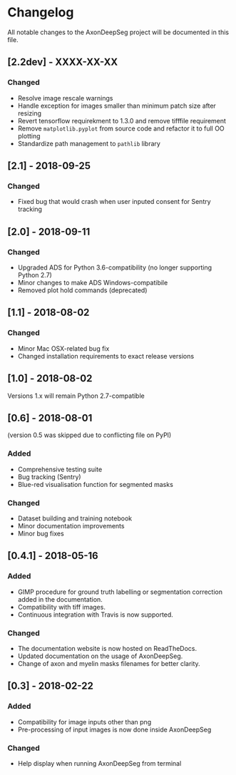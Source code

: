# Changelog

All notable changes to the AxonDeepSeg project will be documented in this file.

## [2.2dev] - XXXX-XX-XX

### Changed

- Resolve image rescale warnings
- Handle exception for images smaller than minimum patch size after resizing
- Revert tensorflow requirekment to 1.3.0 and remove tifffile requirement
- Remove `matplotlib.pyplot` from source code and refactor it to full OO plotting
- Standardize path management to `pathlib` library

## [2.1] - 2018-09-25

### Changed

- Fixed bug that would crash when user inputed consent for Sentry tracking

## [2.0] - 2018-09-11

### Changed

- Upgraded ADS for Python 3.6-compatibility (no longer supporting Python 2.7)
- Minor changes to make ADS Windows-compatibile
- Removed plot hold commands (deprecated)

## [1.1] - 2018-08-02

### Changed

- Minor Mac OSX-related bug fix
- Changed installation requirements to exact release versions

## [1.0] - 2018-08-02

Versions 1.x will remain Python 2.7-compatible

## [0.6] - 2018-08-01

(version 0.5 was skipped due to conflicting file on PyPI)

### Added

- Comprehensive testing suite
- Bug tracking (Sentry)
- Blue-red visualisation function for segmented masks

### Changed

- Dataset building and training notebook
- Minor documentation improvements
- Minor bug fixes

## [0.4.1] - 2018-05-16

### Added

- GIMP procedure for ground truth labelling or segmentation correction added in the documentation.
- Compatibility with tiff images.
- Continuous integration with Travis is now supported.

### Changed

- The documentation website is now hosted on ReadTheDocs.
- Updated documentation on the usage of AxonDeepSeg.
- Change of axon and myelin masks filenames for better clarity.

## [0.3] - 2018-02-22

### Added

- Compatibility for image inputs other than png
- Pre-processing of input images is now done inside AxonDeepSeg

### Changed

- Help display when running AxonDeepSeg from terminal

